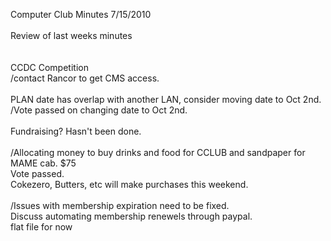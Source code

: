 Computer Club Minutes 7/15/2010<br />
<br />
Review of last weeks minutes<br />
<br />
<br />
CCDC Competition<br />
/contact Rancor to get CMS access.<br />
<br />
PLAN date has overlap with another LAN, consider moving date to Oct 2nd.<br />
/Vote passed on changing date to Oct 2nd.<br />
<br />
Fundraising? Hasn't been done.<br />
<br />
/Allocating money to buy drinks and food for CCLUB and sandpaper for MAME cab. $75<br />
Vote passed.<br />
Cokezero, Butters, etc will make purchases this weekend.<br />
<br />
/Issues with membership expiration need to be fixed.<br />
Discuss automating membership renewels through paypal.<br />
flat file for now<br />
<br />
<br />

